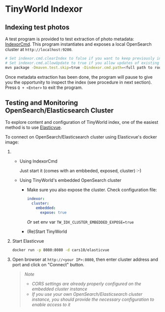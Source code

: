 # TinyWorld Indexor

## Indexing test photos

A test program is provided to test extraction of photo metadata: [IndexorCmd](src/main/java/asaintsever/tinyworld/indexor/IndexorCmd.java). This program instantiates and exposes a local OpenSearch cluster at `http://localhost:9200`.

```sh
# Set indexor.cmd.clearIndex to false if you want to keep previously indexed data
# Set indexor.cmd.allowUpdate to true if you allow updates of existing photo metadata in index
mvn package -Dmaven.test.skip=true -Dindexor.cmd.path=<full path to root directory to index> -Dindexor.cmd.clearIndex=true -Dindexor.cmd.allowUpdate=false -P indexorCmd
```

Once metadata extraction has been done, the program will pause to give you the opportunity to inspect the index (see procedure in next section). Press `Q + <Enter>` to exit the program.

## Testing and Monitoring OpenSearch/Elasticsearch Cluster

To explore content and configuration of TinyWorld index, one of the easiest method is to use [Elasticvue](https://elasticvue.com/).

To connect on OpenSearch/Elasticsearch cluster using Elasticvue's docker image:

1) 
    - Using IndexorCmd

        Just start it (comes with an embbeded, exposed, cluster) :-)

    - Using TinyWorld's embedded OpenSearch cluster
  
        - Make sure you also expose the cluster. Check configuration file:

            ```yaml
            indexor:
              cluster:
                embedded:
                  expose: true
            ```

            *Or* set env var `TW_IDX_CLUSTER_EMBEDDED_EXPOSE=true`

        - (Re)Start TinyWorld

2) Start Elasticvue

    ```sh
    docker run -p 8080:8080 -d cars10/elasticvue
    ```

3) Open browser at `http://<your IP>:8080`, then enter cluster address and port and click on "Connect" button.

    > *Note*
    >
    > - *CORS settings are already properly configured on the embedded cluster instance*
    > - *If you use your own OpenSearch/Elasticsearch cluster instance, you should provide the necessary configuration to enable access to it*
